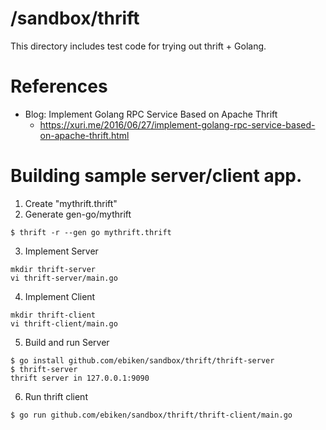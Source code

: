 # /sandbox/thrift

This directory includes test code for trying out thrift + Golang.

# References

* Blog: Implement Golang RPC Service Based on Apache Thrift
	* https://xuri.me/2016/06/27/implement-golang-rpc-service-based-on-apache-thrift.html


# Building sample server/client app.

1. Create "mythrift.thrift"
2. Generate gen-go/mythrift
```
$ thrift -r --gen go mythrift.thrift
```
3. Implement Server
```
mkdir thrift-server
vi thrift-server/main.go
```
4. Implement Client
```
mkdir thrift-client
vi thrift-client/main.go
```
5. Build and run Server
```
$ go install github.com/ebiken/sandbox/thrift/thrift-server
$ thrift-server
thrift server in 127.0.0.1:9090
```
6. Run thrift client
```
$ go run github.com/ebiken/sandbox/thrift/thrift-client/main.go
```

